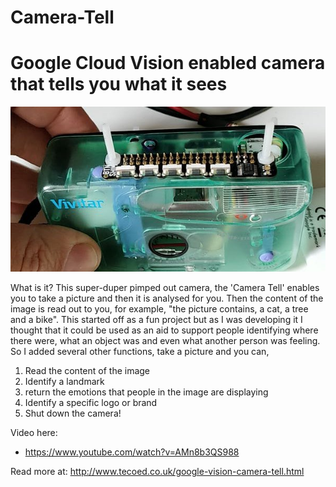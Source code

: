 # Camera-Tell
# Google Cloud Vision enabled camera that tells you what it sees

![](images/cam.jpg)

What is it?
This super-duper pimped out camera, the 'Camera Tell' enables you to take a picture and then it is analysed for you.  Then the content of the image is read out to you, for example, "the picture contains, a cat, a tree and a bike".  This started off as a fun project but as I was developing it I thought that it could be used as an aid to support people identifying where there were, what an object was and even what another person was feeling.  So I added several other functions, take a picture and you can,

1) Read the content of the image
2) Identify a landmark
3) return the emotions that people in the image are displaying
4) Identify a specific logo or brand
5) Shut down the camera!

Video here:
- https://www.youtube.com/watch?v=AMn8b3QS988

Read more at: http://www.tecoed.co.uk/google-vision-camera-tell.html